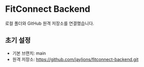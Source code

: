 # FitConnect Backend

로컬 폴더와 GitHub 원격 저장소를 연결했습니다.

## 초기 설정
- 기본 브랜치: main
- 원격 저장소: https://github.com/jaylions/fitconnect-backend.git


